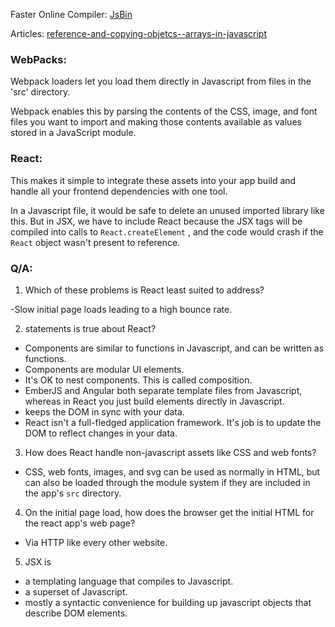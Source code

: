 Faster Online Compiler: [JsBin](https://jsbin.com/tediqajefo/edit?js,console,output)

Articles: [reference-and-copying-objetcs--arrays-in-javascript](https://dev.to/simo_benhida/reference-and-copying-objetcs--arrays-in-javascript-2h23)

### WebPacks: 
Webpack loaders let you load them directly in Javascript from files in the 'src' directory.

Webpack enables this by parsing the contents of the CSS, image, and font files you want to import and making those contents available as values stored in a JavaScript module.

### React:
This makes it simple to integrate these assets into your app build and handle all your frontend dependencies with one tool.

In a Javascript file, it would be safe to delete an unused imported library like this. But in JSX, we have to include React because the JSX tags will be compiled into calls to  `React.createElement` , and the code would crash if the  `React`  object wasn't present to reference.

### Q/A:

1. Which of these problems is React least suited to address?

-Slow initial page loads leading to a high bounce rate.

2. statements is true about React?
- Components are similar to functions in Javascript, and can be written as functions.
- Components are modular UI elements.
- It's OK to nest components. This is called composition.
- EmberJS and Angular both separate template files from Javascript, whereas in React you just build elements directly in Javascript.
- keeps the DOM in sync with your data.
- React isn't a full-fledged application framework. It's job is to update the DOM to reflect changes in your data.

3. How does React handle non-javascript assets like CSS and web fonts?
- CSS, web fonts, images, and svg can be used as normally in HTML, but can also be loaded through the module system if they are included in the app's `src` directory.

4. On the initial page load, how does the browser get the initial HTML for the react app's web page?
- Via HTTP like every other website.

5. JSX is
- a templating language that compiles to Javascript.
- a superset of Javascript.
- mostly a syntactic convenience for building up javascript objects that describe DOM elements.
